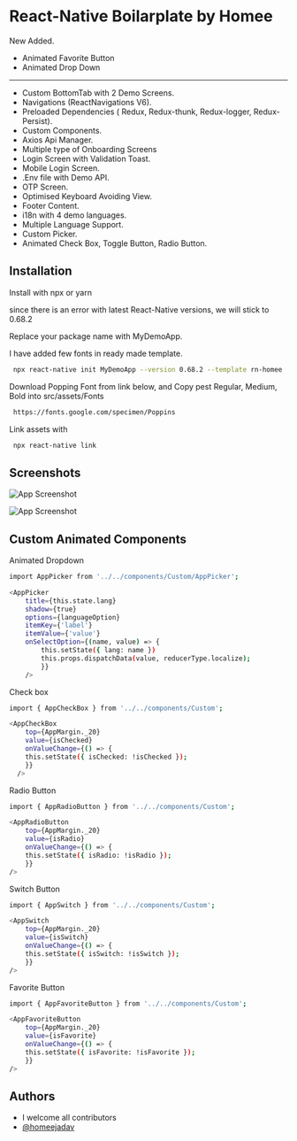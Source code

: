 # React-Native Boilarplate by Homee

New Added.

- Animated Favorite Button
- Animated Drop Down

---

- Custom BottomTab with 2 Demo Screens.
- Navigations (ReactNavigations V6).
- Preloaded Dependencies ( Redux, Redux-thunk, Redux-logger, Redux-Persist).
- Custom Components.
- Axios Api Manager.
- Multiple type of Onboarding Screens
- Login Screen with Validation Toast.
- Mobile Login Screen.
- .Env file with Demo API.
- OTP Screen.
- Optimised Keyboard Avoiding View.
- Footer Content.
- i18n with 4 demo languages.
- Multiple Language Support.
- Custom Picker.
- Animated Check Box, Toggle Button, Radio Button.

## Installation

Install with npx or yarn

since there is an error with latest React-Native versions, we will stick to 0.68.2

Replace your package name with MyDemoApp.

I have added few fonts in ready made template.

```bash
 npx react-native init MyDemoApp --version 0.68.2 --template rn-homee
```

Download Popping Font from link below, and Copy pest Regular, Medium, Bold into src/assets/Fonts

```bash
 https://fonts.google.com/specimen/Poppins
```

Link assets with

```bash
 npx react-native link
```

## Screenshots

![App Screenshot](https://i.paste.pics/f765c986b0d5bd45d82516185b94f777.png)

![App Screenshot](https://i.paste.pics/a453a86a684106838bb157924cb70021.png)

## Custom Animated Components

Animated Dropdown

```bash
import AppPicker from '../../components/Custom/AppPicker';

<AppPicker
	title={this.state.lang}
	shadow={true}
	options={languageOption}
	itemKey={'label'}
	itemValue={'value'}
	onSelectOption={(name, value) => {
		this.setState({ lang: name })
		this.props.dispatchData(value, reducerType.localize);
		}}
	/>
```

Check box

```bash
import { AppCheckBox } from '../../components/Custom';

<AppCheckBox
	top={AppMargin._20}
	value={isChecked}
	onValueChange={() => {
	this.setState({ isChecked: !isChecked });
    }}
  />
```

Radio Button

```bash
import { AppRadioButton } from '../../components/Custom';

<AppRadioButton
	top={AppMargin._20}
	value={isRadio}
	onValueChange={() => {
	this.setState({ isRadio: !isRadio });
	}}
/>
```

Switch Button

```bash
import { AppSwitch } from '../../components/Custom';

<AppSwitch
	top={AppMargin._20}
	value={isSwitch}
	onValueChange={() => {
	this.setState({ isSwitch: !isSwitch });
	}}
/>
```

Favorite Button

```bash
import { AppFavoriteButton } from '../../components/Custom';

<AppFavoriteButton
	top={AppMargin._20}
	value={isFavorite}
	onValueChange={() => {
	this.setState({ isFavorite: !isFavorite });
	}}
/>
```

## Authors

- I welcome all contributors
- [@homeejadav](https://www.github.com/homeejadav)
